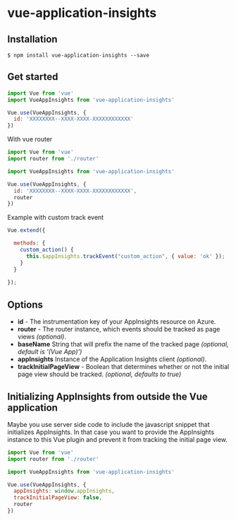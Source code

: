 # vue-application-insights


## Installation


```console
$ npm install vue-application-insights --save
```

## Get started


```js
import Vue from 'vue'
import VueAppInsights from 'vue-application-insights'

Vue.use(VueAppInsights, {
  id: 'XXXXXXXX--XXXX-XXXX-XXXXXXXXXXXX'
})
```

With vue router


```js
import Vue from 'vue'
import router from './router'

import VueAppInsights from 'vue-application-insights'

Vue.use(VueAppInsights, {
  id: 'XXXXXXXX--XXXX-XXXX-XXXXXXXXXXXX',
  router
})
```

Example with custom track event

```js
Vue.extend({

  methods: {
    custom_action() {
      this.$appInsights.trackEvent("custom_action", { value: 'ok' });
    }   
  }
  
});
```

## Options

- **id** - The instrumentation key of your AppInsights resource on Azure.
- **router** - The router instance, which events should be tracked as page views _(optional)_.
- **baseName** String that will prefix the name of the tracked page _(optional, default is '(Vue App)')_
- **appInsights** Instance of the Application Insights client  _(optional)_.
- **trackInitialPageView** - Boolean that determines whether or not the initial page view should be tracked. _(optional, defaults to true)_

## Initializing AppInsights from outside the Vue application

Maybe you use server side code to include the javascript snippet that initializes AppInsights. In that case you want to provide the AppInsights instance to this Vue plugin and prevent it from tracking the initial page view.

```js
import Vue from 'vue'
import router from './router'

import VueAppInsights from 'vue-application-insights'

Vue.use(VueAppInsights, {
  appInsights: window.appInsights,
  trackInitialPageView: false,
  router
})
```
